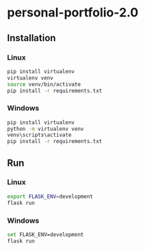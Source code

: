 # personal-portfolio-2.0

## Installation
### Linux
```bash
pip install virtualenv
virtualenv venv
source venv/bin/activate
pip install -r requirements.txt
```
### Windows
```bash
pip install virtualenv
python -m virtualenv venv
venv\scripts\activate
pip install -r requirements.txt
```

## Run
### Linux
```bash
export FLASK_ENV=development
flask run
```
### Windows
```bash
set FLASK_ENV=development
flask run
```